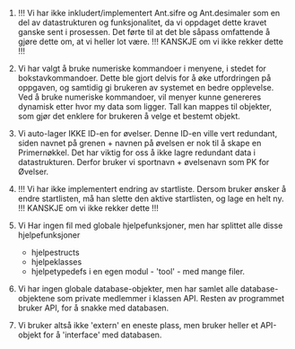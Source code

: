 
1.  !!!  Vi har ikke inkludert/implementert Ant.sifre og Ant.desimaler som en del av datastrukturen og funksjonalitet, 
     da vi oppdaget dette kravet ganske sent i prosessen. Det førte til at det ble såpass omfattende å gjøre dette om, 
     at vi heller lot være. !!! KANSKJE om vi ikke rekker dette !!!

2. Vi har valgt å bruke numeriske kommandoer i menyene, i stedet for bokstavkommandoer.
      Dette ble gjort delvis for å øke utfordringen på oppgaven, og samtidig gi brukeren av systemet en bedre opplevelse.
      Ved å bruke numeriske kommandoer, vil menyer kunne genereres dynamisk etter hvor my data som ligger.
      Tall kan mappes til objekter, som gjør det enklere for brukeren å velge et bestemt objekt.

3. Vi auto-lager IKKE ID-en for øvelser. Denne ID-en ville vert redundant, 
     siden navnet på grenen + navnen på øvelsen er nok til å skape en Primernøkkel. 
     Det har viktig for oss å ikke lagre redundant data i datastrukturen.
     Derfor bruker vi sportnavn + øvelsenavn som PK for Øvelser.

4. !!! Vi har ikke implementert endring av startliste. Dersom bruker ønsker å endre startlisten,
    må han slette den aktive startlisten, og lage en helt ny. !!! KANSKJE om vi ikke rekker dette !!!


5. Vi Har ingen fil med globale hjelpefunksjoner, men har splittet alle disse 
    hjelpefunksjoner 
    + hjelpestructs 
    + hjelpeklasses
    + hjelpetypedefs 
   i en egen modul  - 'tool' - med mange filer.

6. Vi har ingen globale database-objekter, men har samlet alle database-objektene 
     som private medlemmer i klassen API. Resten av programmet bruker API, for å snakke med databasen.

7. Vi bruker altså ikke 'extern' en eneste plass, men bruker heller et API-objekt for å 'interface' med databasen.
